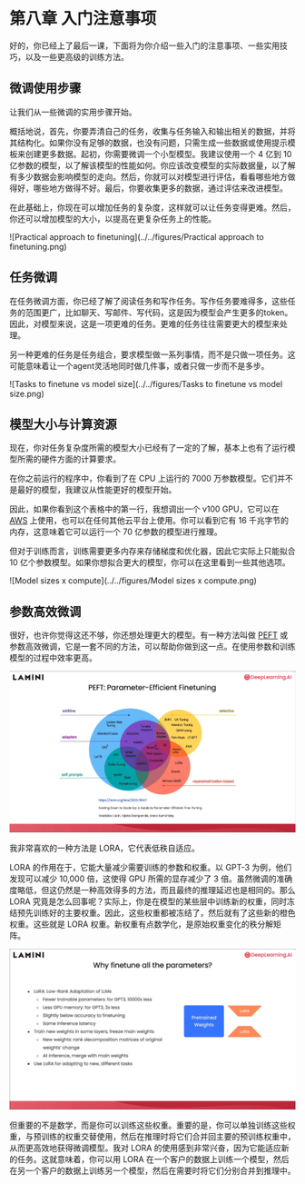 # 第八章 入门注意事项

好的，你已经上了最后一课，下面将为你介绍一些入门的注意事项、一些实用技巧，以及一些更高级的训练方法。

## 微调使用步骤

让我们从一些微调的实用步骤开始。

概括地说，首先，你要弄清自己的任务，收集与任务输入和输出相关的数据，并将其结构化。如果你没有足够的数据，也没有问题，只需生成一些数据或使用提示模板来创建更多数据。起初，你需要微调一个小型模型。我建议使用一个 4 亿到 10 亿参数的模型，以了解该模型的性能如何。你应该改变模型的实际数据量，以了解有多少数据会影响模型的走向。然后，你就可以对模型进行评估，看看哪些地方做得好，哪些地方做得不好。最后，你要收集更多的数据，通过评估来改进模型。

在此基础上，你现在可以增加任务的复杂度，这样就可以让任务变得更难。然后，你还可以增加模型的大小，以提高在更复杂任务上的性能。

![Practical approach to finetuning](../../figures/Practical approach to finetuning.png)

## 任务微调

在任务微调方面，你已经了解了阅读任务和写作任务。写作任务要难得多，这些任务的范围更广，比如聊天、写邮件、写代码，这是因为模型会产生更多的token。因此，对模型来说，这是一项更难的任务。更难的任务往往需要更大的模型来处理。

另一种更难的任务是任务组合，要求模型做一系列事情，而不是只做一项任务。这可能意味着让一个agent灵活地同时做几件事，或者只做一步而不是多步。

![Tasks to finetune vs model size](../../figures/Tasks to finetune vs model size.png)

## 模型大小与计算资源

现在，你对任务复杂度所需的模型大小已经有了一定的了解，基本上也有了运行模型所需的硬件方面的计算要求。

在你之前运行的程序中，你看到了在 CPU 上运行的 7000 万参数模型。它们并不是最好的模型，我建议从性能更好的模型开始。

因此，如果你看到这个表格中的第一行，我想调出一个 v100 GPU，它可以在 [AWS](https://aws.amazon.com/) 上使用，也可以在任何其他云平台上使用。你可以看到它有 16 千兆字节的内存，这意味着它可以运行一个 70 亿参数的模型进行推理。

但对于训练而言，训练需要更多内存来存储梯度和优化器，因此它实际上只能拟合 10 亿个参数模型。如果你想拟合更大的模型，你可以在这里看到一些其他选项。

![Model sizes x compute](../../figures/Model sizes x compute.png)

## 参数高效微调

很好，也许你觉得这还不够，你还想处理更大的模型。有一种方法叫做 [PEFT](https://arxiv.org/abs/2303.15647) 或参数高效微调，它是一套不同的方法，可以帮助你做到这一点。在使用参数和训练模型的过程中效率更高。

![PEFT](../../figures/PEFT.png)

我非常喜欢的一种方法是 LORA，它代表低秩自适应。

LORA 的作用在于，它能大量减少需要训练的参数和权重。以 GPT-3 为例，他们发现可以减少 10,000 倍，这使得 GPU 所需的显存减少了 3 倍。虽然微调的准确度略低，但这仍然是一种高效得多的方法，而且最终的推理延迟也是相同的。那么 LORA 究竟是怎么回事呢？实际上，你是在模型的某些层中训练新的权重，同时冻结预先训练好的主要权重。因此，这些权重都被冻结了，然后就有了这些新的橙色权重。这些就是 LORA 权重。新权重有点数学化，是原始权重变化的秩分解矩阵。

![LORA](../../figures/LORA.png)

但重要的不是数学，而是你可以训练这些权重。重要的是，你可以单独训练这些权重，与预训练的权重交替使用，然后在推理时将它们合并回主要的预训练权重中，从而更高效地获得微调模型。我对 LORA 的使用感到非常兴奋，因为它能适应新的任务。这就意味着，你可以用 LORA 在一个客户的数据上训练一个模型，然后在另一个客户的数据上训练另一个模型，然后在需要时将它们分别合并到推理中。